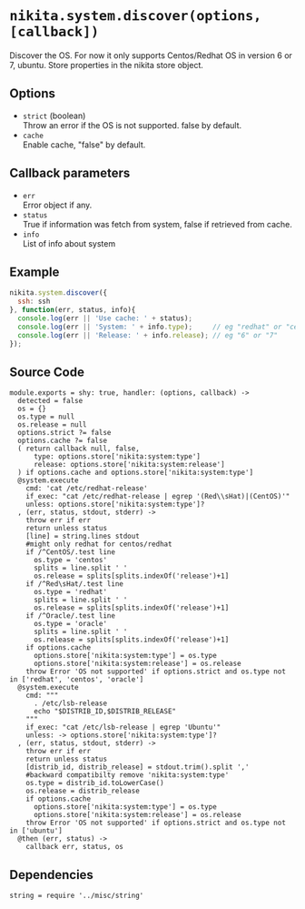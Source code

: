 
# `nikita.system.discover(options, [callback])`

Discover the OS.
For now it only supports Centos/Redhat OS in version 6 or 7, ubuntu.
Store properties in the nikita store object.

## Options

*   `strict` (boolean)   
    Throw an error if the OS is not supported. false by default.   
*   `cache`   
    Enable cache, "false" by default.   

## Callback parameters

*   `err`   
    Error object if any.   
*   `status`   
    True if information was fetch from system, false if retrieved from cache.   
*   `info`   
    List of info about system   

## Example

```javascript
nikita.system.discover({
  ssh: ssh
}, function(err, status, info){
  console.log(err || 'Use cache: ' + status);
  console.log(err || 'System: ' + info.type);     // eg "redhat" or "centos"
  console.log(err || 'Release: ' + info.release); // eg "6" or "7"
});
```

## Source Code

    module.exports = shy: true, handler: (options, callback) ->
      detected = false
      os = {}
      os.type = null
      os.release = null
      options.strict ?= false
      options.cache ?= false
      ( return callback null, false, 
          type: options.store['nikita:system:type']
          release: options.store['nikita:system:release']
      ) if options.cache and options.store['nikita:system:type']
      @system.execute
        cmd: 'cat /etc/redhat-release'
        if_exec: "cat /etc/redhat-release | egrep '(Red\\sHat)|(CentOS)'"
        unless: options.store['nikita:system:type']?
      , (err, status, stdout, stderr) ->
        throw err if err
        return unless status
        [line] = string.lines stdout
        #might only redhat for centos/redhat
        if /^CentOS/.test line
          os.type = 'centos'
          splits = line.split ' '
          os.release = splits[splits.indexOf('release')+1]
        if /^Red\sHat/.test line
          os.type = 'redhat'
          splits = line.split ' '
          os.release = splits[splits.indexOf('release')+1]
        if /^Oracle/.test line
          os.type = 'oracle'
          splits = line.split ' '
          os.release = splits[splits.indexOf('release')+1]
        if options.cache
          options.store['nikita:system:type'] = os.type
          options.store['nikita:system:release'] = os.release
        throw Error 'OS not supported' if options.strict and os.type not in ['redhat', 'centos', 'oracle']
      @system.execute
        cmd: """
          . /etc/lsb-release
          echo "$DISTRIB_ID,$DISTRIB_RELEASE"
        """
        if_exec: "cat /etc/lsb-release | egrep 'Ubuntu'"
        unless: -> options.store['nikita:system:type']?
      , (err, status, stdout, stderr) ->
        throw err if err
        return unless status
        [distrib_id, distrib_release] = stdout.trim().split ','
        #backward compatibilty remove 'nikita:system:type'
        os.type = distrib_id.toLowerCase()
        os.release = distrib_release
        if options.cache
          options.store['nikita:system:type'] = os.type
          options.store['nikita:system:release'] = os.release
        throw Error 'OS not supported' if options.strict and os.type not in ['ubuntu']
      @then (err, status) ->
        callback err, status, os

## Dependencies

    string = require '../misc/string'
